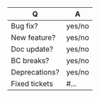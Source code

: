 <!-- BEGIN - This is a comment just for you visible

Please use the following template to give us as much information as you can.
Not used rows can be deleted.

Please create just PRs wiht fixes/typos or documentation updates; no extensions for other boards; no new examples. See development status.

END - This is a comment just for you visible -->

| Q             | A
| ------------- | ---
| Bug fix?      | yes/no
| New feature?  | yes/no
| Doc update?   | yes/no
| BC breaks?    | yes/no <!-- BC = backwards compatibility -->
| Deprecations? | yes/no
| Fixed tickets | #... <!-- #-prefixed issue number(s), if any -->
